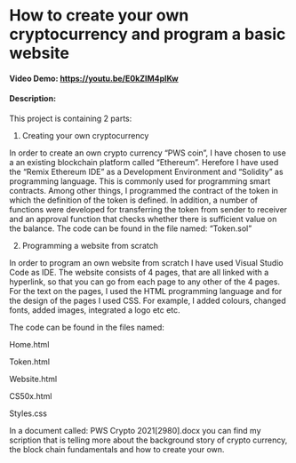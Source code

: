 # How to create your own cryptocurrency and program a basic website
#### Video Demo:  <https://youtu.be/E0kZlM4pIKw>
#### Description: 
This project is containing 2 parts: 

1.	Creating your own cryptocurrency

In order to create an own crypto currency “PWS coin”, I have chosen to use a an existing blockchain platform called “Ethereum”. Herefore I have used the “Remix Ethereum IDE” as a Development Environment and “Solidity” as programming language. This is commonly used for programming smart contracts. Among other things, I programmed the contract of the token in which the definition of the token is defined. In addition, a number of functions were developed for transferring the token from sender to receiver and an approval function that checks whether there is sufficient value on the balance.
The code can be found in the file named: “Token.sol”

2.	Programming a website from scratch

In order to program an own website from scratch I have used Visual Studio Code as IDE. The website consists of 4 pages, that are all linked with a hyperlink, so that you can go from each page to any other of the 4 pages. For the text on the pages, I used the HTML programming language and for the design of the pages I used CSS. For example, I added colours, changed fonts, added images, integrated a logo etc etc. 

The code can be found in the files named:

Home.html

Token.html

Website.html

CS50x.html

Styles.css

In a document called: PWS Crypto 2021[2980].docx you can find my scription that is telling more about the background story of crypto currency, the block chain fundamentals and how to create your own.
